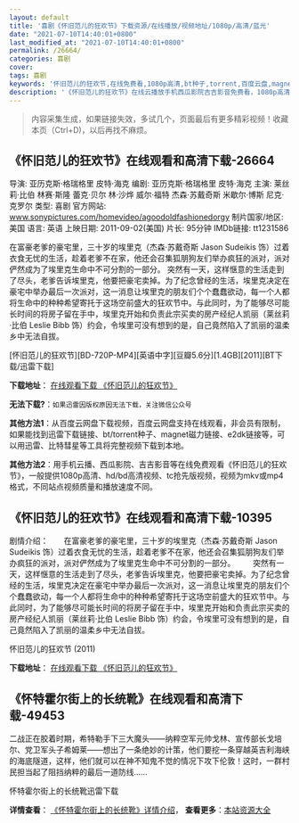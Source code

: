 ```yaml
---
layout: default
title: '喜剧《怀旧范儿的狂欢节》下载资源/在线播放/视频地址/1080p/高清/蓝光'
date: "2021-07-10T14:40:01+0800"
last_modified_at: "2021-07-10T14:40:01+0800"
permalink: /26664/
categories: 喜剧
cover:
tags: 喜剧
keywords: '怀旧范儿的狂欢节,在线免费看,1080p高清,bt种子,torrent,百度云盘,magnet,磁力链,迅雷下载资源'
description: '《怀旧范儿的狂欢节》在线云播放手机西瓜影院吉吉影音免费看，1080p高清bd/hd未删减完整版和tc抢先枪版，mkv/mp4格式，附带bt/torrent种子、magnet/磁力链、百度云盘、网盘资源迅雷下载链接'
---
```


>内容采集生成，如果链接失效，多试几个，页面最后有更多精彩视频！收藏本页（Ctrl+D)，以后再找不麻烦。


## 《怀旧范儿的狂欢节》在线观看和高清下载-26664

导演: 亚历克斯·格瑞格里 皮特·海克 编剧: 亚历克斯·格瑞格里 皮特·海克 主演: 莱丝莉·比伯 林赛·斯隆 蕾克·贝尔 林·沙烨 威尔·福特 杰森·苏戴奇斯 米歇尔·博斯 尼克·克罗尔 类型: 喜剧 官方网站: www.sonypictures.com/homevideo/agoodoldfashionedorgy 制片国家/地区: 美国 语言: 英语 上映日期: 2011-09-02(美国) 片长: 95分钟 IMDb链接: tt1231586

在富豪老爹的豪宅里，三十岁的埃里克（杰森·苏戴奇斯 Jason Sudeikis 饰）过着衣食无忧的生活，趁着老爹不在家，他还会召集狐朋狗友们举办疯狂的派对，派对俨然成为了埃里克生命中不可分割的一部分。 突然有一天，这样惬意的生活走到了尽头，老爹告诉埃里克，他要把豪宅卖掉。为了纪念曾经的生活，埃里克决定在豪宅中举办最后一次派对，这一消息让埃里克的朋友们个个蠢蠢欲动，每一个人都将生命中的种种希望寄托于这场空前盛大的狂欢节中。与此同时，为了能够尽可能长时间的将房子留在手中，埃里克开始和负责此宗买卖的房产经纪人凯丽（莱丝莉·比伯 Leslie Bibb 饰）约会，令埃里可没有想到的是，自己竟然陷入了凯丽的温柔乡中无法自拔。


[怀旧范儿的狂欢节][BD-720P-MP4][英语中字][豆瓣5.6分][1.4GB][2011][BT下载/迅雷下载]

**下载地址**： [在线观看下载 《怀旧范儿的狂欢节》](https://www.btdx8.com/torrent/a_good_old_fashioned_orgy_2011.html) 


**无法下载?**：`如果迅雷因版权原因无法下载，关注微信公众号 `

**其他方法1**：从百度云网盘下载视频，百度云网盘支持在线观看，非会员有限制，如果能找到迅雷下载链接、bt/torrent种子、magnet磁力链接、e2dk链接等，可以用迅雷、比特彗星等工具将完整视频下载到本地。

**其他方法2**：用手机云播、西瓜影院、吉吉影音等在线免费观看《怀旧范儿的狂欢节》，一般提供1080p高清、hd/bd高清视频、tc抢先版视频，视频为mkv或mp4格式，不同站点视频质量和播放速度不同。


## 《怀旧范儿的狂欢节》在线观看和高清下载-10395

剧情介绍：　　在富豪老爹的豪宅里，三十岁的埃里克（杰森·苏戴奇斯 Jason Sudeikis 饰）过着衣食无忧的生活，趁着老爹不在家，他还会召集狐朋狗友们举办疯狂的派对，派对俨然成为了埃里克生命中不可分割的一部分。 　　突然有一天，这样惬意的生活走到了尽头，老爹告诉埃里克，他要把豪宅卖掉。为了纪念曾经的生活，埃里克决定在豪宅中举办最后一次派对，这一消息让埃里克的朋友们个个蠢蠢欲动，每一个人都将生命中的种种希望寄托于这场空前盛大的狂欢节中。与此同时，为了能够尽可能长时间的将房子留在手中，埃里克开始和负责此宗买卖的房产经纪人凯丽（莱丝莉·比伯 Leslie Bibb 饰）约会，令埃里可没有想到的是，自己竟然陷入了凯丽的温柔乡中无法自拔。


怀旧范儿的狂欢节 (2011)

**下载地址**： [在线观看下载 《怀旧范儿的狂欢节》](https://www.btbtdy.me/btdy/dy8384.html) 


## 《怀特霍尔街上的长统靴》在线观看和高清下载-49453

二战正在胶着时期，希特勒手下三大魔头——纳粹空军元帅戈林、宣传部长戈培尔、党卫军头子希姆莱&mdash;—想出了一条绝妙的计策，他们要挖一条穿越英吉利海峡的海底隧道，这样，他们就可以在神不知鬼不觉的情况下攻下伦敦！这时，一群村民担当起了阻挡纳粹的最后一道防线&hellip;…


怀特霍尔街上的长统靴迅雷下载

**详情查看**： [《怀特霍尔街上的长统靴》详情介绍](/movie/49453/)， **查看更多**：[本站资源大全](/movie/t/all/)

